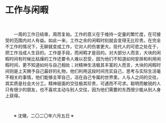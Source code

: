 # 工作与闲暇

&emsp;&emsp;

&emsp;&emsp;一周的工作日结束，周而复始。工作的意义在于维持一定量的繁忙度，在可接受的范围内对人有益。如此一来，工作之余的闲暇时刻就会变得无比珍贵。在完全不工作的情况下，无聊就变成工作，它对人的伤害更大。现代人的可悲之处在于，把工作当成人生目的。工作是手段，而闲暇才是目的。对大部分人而言，大块的闲暇时间有时候比枯燥的工作还要令人难以忍受，因为他们不知道如何安排和利用闲暇时间，更不知道如何与自己相处；对精神生活极其丰富的人而言，大块的闲暇时间则是上天赐予自己最好的礼物，他们利用这段时间充实自己，思考与实际生活毫不相关的事情，他们能够主宰自己，活在自己专属的世界里。人与人之间的交往，其实质是社会大分工。精神层面的交往极其珍贵，可遇而不可求。聪明而敏锐的人只有很少的朋友，也不喜欢主动与别人交往，因为他们需要的东西很少能从别人身上获得。

&emsp;&emsp;

&emsp;&emsp;※ 沈翎，二〇二〇年六月五日 ※